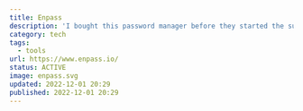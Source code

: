 ```yaml
---
title: Enpass
description: 'I bought this password manager before they started the subscription model. Therefore, I can use it without any monthly fees.'
category: tech
tags:
  - tools
url: https://www.enpass.io/
status: ACTIVE
image: enpass.svg
updated: 2022-12-01 20:29
published: 2022-12-01 20:29
---
```

